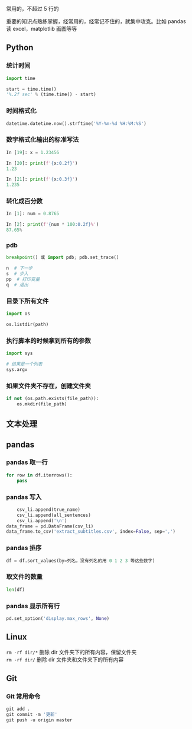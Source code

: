 
常用的，不超过 5 行的  

重要的知识点熟练掌握，经常用的，经常记不住的，就集中攻克。比如 pandas 读 excel，matplotlib 画图等等  

## Python 

### 统计时间  

```python 
import time 

start = time.time()    
'%.2f sec' % (time.time() - start)
```


### 时间格式化  

```python 
datetime.datetime.now().strftime('%Y-%m-%d %H:%M:%S')
```


### 数字格式化输出的标准写法  

```python 
In [19]: x = 1.23456

In [20]: print(f'{x:0.2f}')
1.23

In [21]: print(f'{x:0.3f}')
1.235
```

### 转化成百分数  

```python 
In [1]: num = 0.8765

In [2]: print(f'{num * 100:0.2f}%')
87.65%
```



### pdb  

```python 
breakpoint() 或 import pdb; pdb.set_trace()
```

```python 
n  # 下一步
s  # 步入  
pp  # 打印变量  
q  # 退出
```


### 目录下所有文件  

```python 
import os 

os.listdir(path)
```

### 执行脚本的时候拿到所有的参数  

```python 
import sys 

# 结果是一个列表  
sys.argv
```


### 如果文件夹不存在，创建文件夹  

```python 
if not (os.path.exists(file_path)):
    os.mkdir(file_path)
```


## 文本处理  





## pandas 

### pandas 取一行  

```python
for row in df.iterrows():
    pass 
```


### pandas 写入  

```python
    csv_li.append(true_name) 
    csv_li.append(all_sentences)
    csv_li.append('\n')
data_frame = pd.DataFrame(csv_li) 
data_frame.to_csv('extract_subtitles.csv', index=False, sep=',')
```


### pandas 排序  

```python 
df = df.sort_values(by=列名，没有列名的用 0 1 2 3 等这些数字)
```

### 取文件的数量  

```python 
len(df)
```


### pandas 显示所有行  

```python 
pd.set_option('display.max_rows', None)  
```



## Linux 

`rm -rf dir/*` 删除 dir 文件夹下的所有内容，保留文件夹  
`rm -rf dir/` 删除 dir 文件夹和文件夹下的所有内容  


## Git 

### Git 常用命令  

```python 
git add .  
git commit -m '更新' 
git push -u origin master 
```





